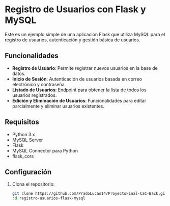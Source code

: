 # Registro de Usuarios con Flask y MySQL

Este es un ejemplo simple de una aplicación Flask que utiliza MySQL para el registro de usuarios, autenticación y gestión básica de usuarios.

## Funcionalidades

- **Registro de Usuario**: Permite registrar nuevos usuarios en la base de datos.
- **Inicio de Sesión**: Autenticación de usuarios basada en correo electrónico y contraseña.
- **Listado de Usuarios**: Endpoint para obtener la lista de todos los usuarios registrados.
- **Edición y Eliminación de Usuarios**: Funcionalidades para editar parcialmente y eliminar usuarios existentes.

## Requisitos

- Python 3.x
- MySQL Server
- Flask
- MySQL Connector para Python
- flask_cors

## Configuración

1. Clona el repositorio:

   ```bash
   git clone https://github.com/PradoLucas14/ProyectoFinal-CaC-Back.git
   cd registro-usuarios-flask-mysql
